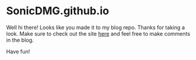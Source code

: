 # SonicDMG.github.io

Well hi there!  Looks like you made it to my blog repo.  Thanks for taking a look.  Make sure to check out the site [here][sonicdmg] and feel free to make comments in the blog. 

Have fun!


[sonicdmg]: https://sonicdmg.github.io/ 